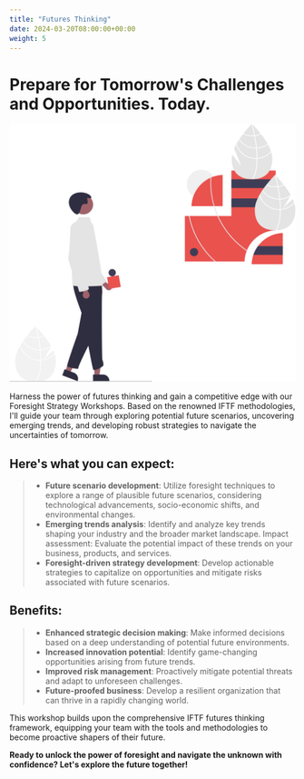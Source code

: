 ```yaml
---
title: "Futures Thinking"
date: 2024-03-20T08:00:00+00:00
weight: 5
---
```


# Prepare for Tomorrow's Challenges and Opportunities. Today.

![Where To Play](/images/illustrations/undraw_forming_ideas_re_2afc.svg)

<!--more-->

Harness the power of futures thinking and gain a competitive edge with our Foresight Strategy Workshops. Based on the renowned IFTF methodologies, I'll guide your team through exploring potential future scenarios, uncovering emerging trends, and developing robust strategies to navigate the uncertainties of tomorrow.

## Here's what you can expect:
> * **Future scenario development**: Utilize foresight techniques to explore a range of plausible future scenarios, considering technological advancements, socio-economic shifts, and environmental changes.
> * **Emerging trends analysis**: Identify and analyze key trends shaping your industry and the broader market landscape.
Impact assessment: Evaluate the potential impact of these trends on your business, products, and services.
> * **Foresight-driven strategy development**: Develop actionable strategies to capitalize on opportunities and mitigate risks associated with future scenarios.


## Benefits:
> * **Enhanced strategic decision making**: Make informed decisions based on a deep understanding of potential future environments.
> * **Increased innovation potential**: Identify game-changing opportunities arising from future trends.
> * **Improved risk management**: Proactively mitigate potential threats and adapt to unforeseen challenges.
> * **Future-proofed business**: Develop a resilient organization that can thrive in a rapidly changing world.

This workshop builds upon the comprehensive IFTF futures thinking framework, equipping your team with the tools and methodologies to become proactive shapers of their future.

**Ready to unlock the power of foresight and navigate the unknown with confidence? Let's explore the future together!**